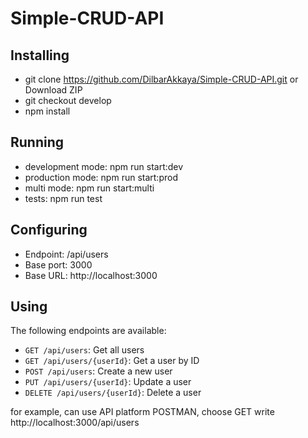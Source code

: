 # Simple-CRUD-API
## Installing
 - git clone https://github.com/DilbarAkkaya/Simple-CRUD-API.git or Download ZIP
 - git checkout develop
 - npm install

## Running
 - development mode: npm run start:dev
 - production mode: npm run start:prod
 - multi mode: npm run start:multi
 - tests: npm run test

## Configuring
 - Endpoint: /api/users
 - Base port: 3000
 - Base URL: http://localhost:3000

## Using
The following endpoints are available:
 - `GET /api/users`: Get all users
 - `GET /api/users/{userId}`: Get a user by ID
 - `POST /api/users`: Create a new user
 - `PUT /api/users/{userId}`: Update a user
 - `DELETE /api/users/{userId}`: Delete a user

for example, can use API platform POSTMAN, choose GET write  http://localhost:3000/api/users
